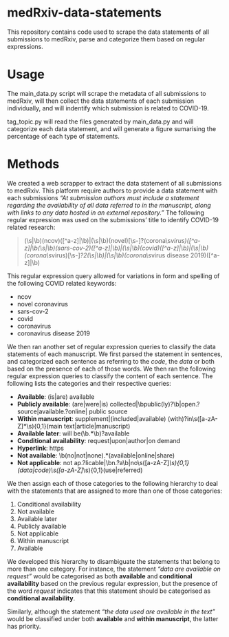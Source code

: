# medRxiv-data-statements

This repository contains code used to scrape the data statements of all submissions to medRxiv, parse and categorize them based on regular expressions. 

# Usage

The main_data.py script will scrape the metadata of all submissions to medRxiv, will then collect the data statements of each submission individually, and will indentify which submission is related to COVID-19.

tag_topic.py will read the files generated by main_data.py and will categorize each data statement, and will generate a figure sumarising the percentage of each type of statements.

# Methods

We created a web scrapper to extract the data statement of all submissions to medRxiv. This platform require authors to provide a data statement with each submissions *“At submission authors must include a statement regarding the availability of all data referred to in the manuscript, along with links to any data hosted in an external repository.”* The following regular expression was used on the submissions’ title to identify COVID-19 related research:

>(\s|\b)(ncov)([^a-z]|\b)|(\s|\b)(novel)[\s-]?(corona\s*virus)([^a-z]|\b(\s|\b)(sars-cov-2)([^a-z]|\b)|(\s|\b)(covid)([^a-z]|\b)|(\s|\b)(corona\s*virus)[\s-]*?2(\s|\b)|(\s|\b)(corona\s*virus disease 2019)([^a-z]|\b)                   

This regular expression query allowed for variations in form and spelling of the following COVID related keywords:
- ncov
-	novel coronavirus
-	sars-cov-2
-	covid
-	coronavirus
-	coronavirus disease 2019

We then ran another set of regular expression queries to classify the data statements of each manuscript. We first parsed the statement in sentences, and categorized each sentence as referring to the *code*, the *data* or both based on the presence of each of those words. We then ran the following regular expression queries to classify the content of each sentence. The following lists the categories and their respective queries:

-	**Available**: (is|are) available
-	**Publicly available**: (are|were|is) collected|\bpublic(ly)?\b|open.?source|available.?online|    public source
-	**Within manuscript**: supplement|(included|available) (with)?in\s([a-zA-Z]*\s){0,1}(main text|article|manuscript)
-	**Available later**: will be(\b.*\b)?available
-	**Conditional availability**: request|upon|author|on demand
-	**Hyperlink**: https
-	**Not available**: \b(no|not|none).*(available|online|share)
-	**Not applicable**: not ap.?licable|\bn.?a\b|no\s([a-zA-Z]*\s){0,1}(data|code)\s([a-zA-Z]*\s){0,1}(use|referred)

We then assign each of those categories to the following hierarchy to deal with the statements that are assigned to more than one of those categories:
1.	Conditional availability
2.	Not available
3.	Available later
4.	Publicly available
5.	Not applicable
6.	Within manuscript
7.	Available

We developed this hierarchy to disambiguate the statements that belong to more than one category. For instance, the statement *“data are available on request”* would be categorised as both **available** and **conditional availability** based on the previous regular expression, but the presence of the word *request* indicates that this statement should be categorised as **conditional availability**.

Similarly, although the statement *“the data used are available in the text”* would be classified under both **available** and **within manuscript**, the latter has priority. 

